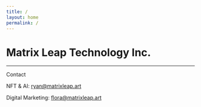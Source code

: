 ```yaml
---
title: /
layout: home
permalink: /
---
```


# Matrix Leap Technology Inc. 
---
Contact

NFT & AI: ryan@matrixleap.art 

Digital Marketing: flora@matrixleap.art
